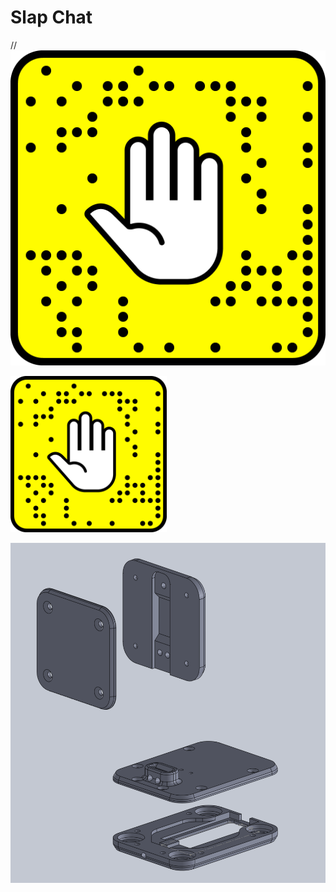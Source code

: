 # Slap Chat



//![](https://raw.githubusercontent.com/wes06/slap-chat/master/Graphics/SlapChat-HandLogo.png)

<img src="https://raw.githubusercontent.com/wes06/slap-chat/master/Graphics/SlapChat-HandLogo.png" height="250px" width="250px"></img>

![](https://raw.githubusercontent.com/wes06/slap-chat/master/Imgs/slapchat-assembly.png)

